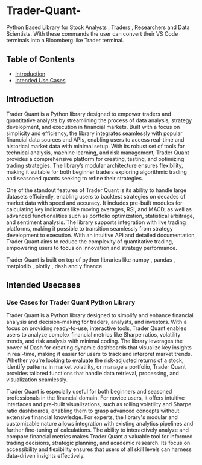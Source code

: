 # Trader-Quant-
Python Based Library for Stock Analysts , Traders , Researchers and Data Scientists. With these commands the user can convert their VS Code terminals into a Bloomberg like Trader terminal.

## Table of Contents
- [Introduction](#introduction)
- [Intended Use Cases](#intended-usecases)




## Introduction 

Trader Quant is a Python library designed to empower traders and quantitative analysts by streamlining the process of data analysis, strategy development, and execution in financial markets. Built with a focus on simplicity and efficiency, the library integrates seamlessly with popular financial data sources and APIs, enabling users to access real-time and historical market data with minimal setup. With its robust set of tools for technical analysis, machine learning, and risk management, Trader Quant provides a comprehensive platform for creating, testing, and optimizing trading strategies. The library’s modular architecture ensures flexibility, making it suitable for both beginner traders exploring algorithmic trading and seasoned quants seeking to refine their strategies.

One of the standout features of Trader Quant is its ability to handle large datasets efficiently, enabling users to backtest strategies on decades of market data with speed and accuracy. It includes pre-built modules for calculating key indicators like moving averages, RSI, and MACD, as well as advanced functionalities such as portfolio optimization, statistical arbitrage, and sentiment analysis. The library supports integration with live trading platforms, making it possible to transition seamlessly from strategy development to execution. With an intuitive API and detailed documentation, Trader Quant aims to reduce the complexity of quantitative trading, empowering users to focus on innovation and strategy performance.

Trader Quant is built on top of python libraries like numpy , pandas , matplotlib , plotliy , dash and y finance. 


##  Intended Usecases 


### Use Cases for Trader Quant Python Library
Trader Quant is a Python library designed to simplify and enhance financial analysis and decision-making for traders, analysts, and investors. With a focus on providing ready-to-use, interactive tools, Trader Quant enables users to analyze complex financial metrics like Sharpe ratios, volatility trends, and risk analysis with minimal coding. The library leverages the power of Dash for creating dynamic dashboards that visualize key insights in real-time, making it easier for users to track and interpret market trends. Whether you're looking to evaluate the risk-adjusted returns of a stock, identify patterns in market volatility, or manage a portfolio, Trader Quant provides tailored functions that handle data retrieval, processing, and visualization seamlessly.

Trader Quant is especially useful for both beginners and seasoned professionals in the financial domain. For novice users, it offers intuitive interfaces and pre-built visualizations, such as rolling volatility and Sharpe ratio dashboards, enabling them to grasp advanced concepts without extensive financial knowledge. For experts, the library's modular and customizable nature allows integration with existing analytics pipelines and further fine-tuning of calculations. The ability to interactively analyze and compare financial metrics makes Trader Quant a valuable tool for informed trading decisions, strategic planning, and academic research. Its focus on accessibility and flexibility ensures that users of all skill levels can harness data-driven insights effectively.


